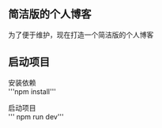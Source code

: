 ## 简洁版的个人博客  
为了便于维护，现在打造一个简洁版的个人博客

## 启动项目

安装依赖  
'''npm install'''  

启动项目  
''' npm run dev'''
